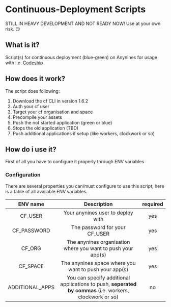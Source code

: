 # Continuous-Deployment Scripts
STILL IN HEAVY DEVELOPMENT AND NOT READY NOW!
Use at your own risk. :smirk:


## What is it?
Script(s) for continuous deployment (blue-green) on Anynines for usage
with i.e. [Codeship](https://www.codeship.io/)

## How does it work?
The script does following:

1. Download the cf CLI in version 1.6.2
2. Auth your cf user
3. Target your cf organisation and space
4. Precompile your assets
6. Push the not started application (green or blue)
7. Stops the old application (TBD)
8. Push additional applications if setup (like workers, clockwork or so)

## How do i use it?

First of all you have to configure it properly through ENV variables
### Configuration
There are several properties you can/must configure to use this script, here is a table of all available ENV variables.

| ENV name | Description | required |
|:--------:|:-----------:|:--------:|
| CF_USER | Your anynines user to deploy with | yes |
| CF_PASSWORD | The password for your CF_USER | yes |
| CF_ORG | The anynines organisation where you want to push your app(s) | yes |
| CF_SPACE | The anynines space where you want to push your app(s) | yes |
| ADDITIONAL_APPS | You can specify additional applications to push, **seperated by commas** (i.e. workers, clockwork or so) | no |
